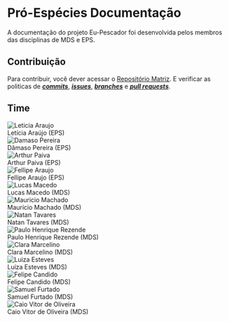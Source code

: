 # Pró-Espécies Documentação
A documentação do projeto Eu-Pescador foi desenvolvida pelos membros das disciplinas de MDS e EPS.
## Contribuição
Para contribuir, você dever acessar o  [Repositório Matriz](https://github.com/fga-eps-mds/2019.1-ADA). E verificar as politicas de [***commits***](Policies/CommitPolicies.md), [***issues***](Policies/IssuePolicies.md), [***branches***](Policies/BranchPolicies.md) e [***pull requests***](Policies/PullRequestPolicies.md).

## Time

<div class="container">
    <div class="row">
        <div class="col-sm container-img">
            <img src="https://github.com/leticiaarj.png" alt="Leticia Araujo" class="img-thumbnail image">
            <div class="middle">
                <div class="text">
                    Letícia Araújo (EPS)
                </div>
            </div>
        </div>
        <div class="col-sm container-img">
            <img src="https://github.com/juniopereirab.png" alt="Damaso Pereira" class="img-thumbnail image">
            <div class="middle">
                <div class="text">
                    Dâmaso Pereira (EPS)
                </div>
            </div>
        </div>
        <div class="col-sm container-img">
            <img src="https://github.com/arthurpaivat.png" alt="Arthur Paiva" class="img-thumbnail image">
            <div class="middle">
                <div class="text">
                    Arthur Paiva (EPS)
                </div>
            </div>
        </div>
    </div>
    <div class="row">
        <div class="col-sm container-img">
            <img src="https://github.com/fellipe-araujo.png" alt="Fellipe Araujo" class="img-thumbnail image">
            <div class="middle">
                <div class="text">
                    Fellipe Araujo (EPS)
                </div>
            </div>
        </div>
        <div class="col-sm container-img">
            <img src="https://github.com/luckx98.png" alt="Lucas Macedo" class="img-thumbnail image">
            <div class="middle">
                <div class="text">
                    Lucas Macedo (MDS)
                </div>
            </div>
        </div>
        <div class="col-sm container-img">
            <img src="https://github.com/MauricioMachadoFF.png" alt="Mauricio Machado" class="img-thumbnail image">
            <div class="middle">
                <div class="text">
                    Maurício Machado (MDS)
                </div>
            </div>
        </div>
    </div>
    <div class="row">
        <div class="col-sm container-img">
            <img src="https://github.com/Neitan2001.png" alt="Natan Tavares" class="img-thumbnail image">
            <div class="middle">
                <div class="text">
                    Natan Tavares (MDS)
                </div>
            </div>
        </div>
        <div class="col-sm container-img">
            <img src="https://github.com/PhRezende-eng.png" alt="Paulo Henrique Rezende" class="img-thumbnail image">
            <div class="middle">
                <div class="text">
                    Paulo Henrique Rezende (MDS)
                </div>
            </div>
        </div>
        <div class="col-sm container-img">
            <img src="https://github.com/clara-ribeiro.png" alt="Clara Marcelino" class="img-thumbnail image">
            <div class="middle">
                <div class="text">
                   Clara Marcelino (MDS)
                </div>
            </div>
        </div>
    </div>
    <div class="row">
        <div class="col-sm container-img">
            <img src="https://github.com/luiza-esteves.png" alt="Luiza Esteves" class="img-thumbnail image">
            <div class="middle">
                <div class="text">
                   Luíza Esteves (MDS)
                </div>
            </div>
        </div>
        <div class="col-sm container-img">
            <img src="https://github.com/felipecdmoura.png" alt="Felipe Candido" class="img-thumbnail image">
            <div class="middle">
                <div class="text">
                   Felipe Candido (MDS)
                </div>
            </div>
        </div>
        <div class="col-sm container-img">
            <img src="https://github.com/samuelfavila.png" alt="Samuel Furtado" class="img-thumbnail image">
            <div class="middle">
                <div class="text">
                   Samuel Furtado (MDS)
                </div>
            </div>
        </div>
    </div>
    <div class="row">
        <div class="col-sm container-img">
            <img src="https://github.com/caiozim112.png" alt="Caio Vitor de Oliveira" class="img-thumbnail image">
            <div class="middle">
                <div class="text">
                   Caio Vitor de Oliveira (MDS)
                </div>
            </div>
        </div>
    </div>
</div>
